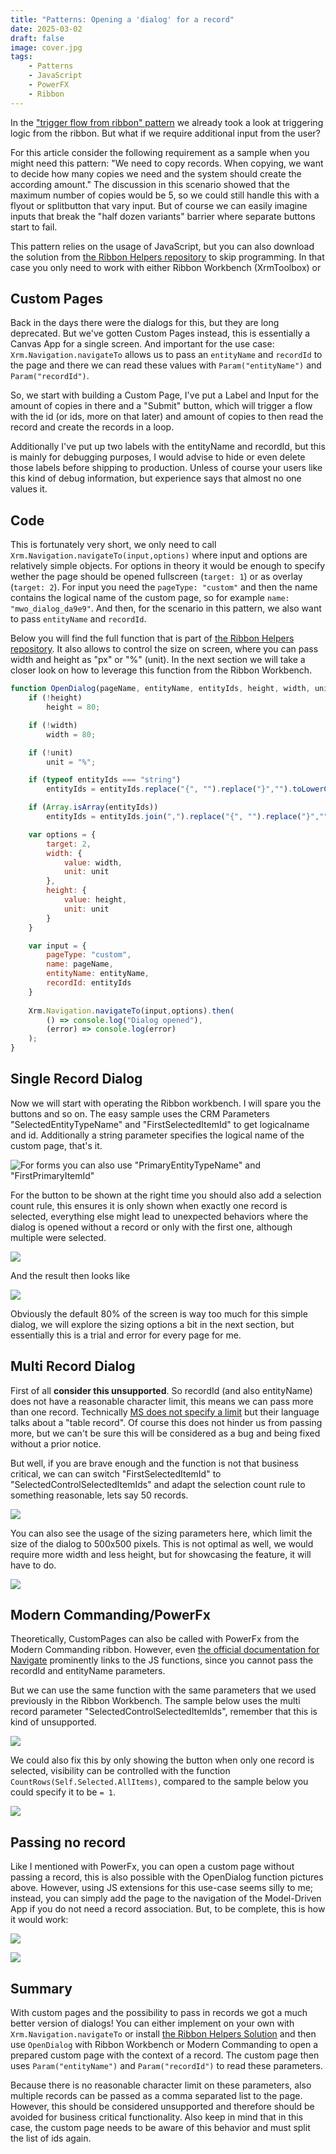```yaml
---
title: "Patterns: Opening a 'dialog' for a record"
date: 2025-03-02
draft: false
image: cover.jpg
tags: 
    - Patterns
    - JavaScript
    - PowerFX
    - Ribbon
---
```


In the ["trigger flow from ribbon" pattern](/post/pattern/ribbon-flow/) we already took a look at triggering logic from the ribbon. But what if we require additional input from the user?

For this article consider the following requirement as a sample when you might need this pattern: "We need to copy records. When copying, we want to decide how many copies we need and the system should create the according amount." The discussion in this scenario showed that the maximum number of copies would be 5, so we could still handle this with a flyout or splitbutton that vary input. But of course we can easily imagine inputs that break the "half dozen variants" barrier where separate buttons start to fail. 

This pattern relies on the usage of JavaScript, but you can also download the solution from [the Ribbon Helpers repository](https://github.com/Kunter-Bunt/D365RibbonHelpers) to skip programming. In that case you only need to work with either Ribbon Workbench (XrmToolbox) or  

## Custom Pages
Back in the days there were the dialogs for this, but they are long deprecated. But we've gotten Custom Pages instead, this is essentially a Canvas App for a single screen. And important for the use case: `Xrm.Navigation.navigateTo` allows us to pass an `entityName` and `recordId` to the page and there we can read these values with `Param("entityName")` and `Param("recordId")`. 

So, we start with building a Custom Page, I've put a Label and Input for the amount of copies in there and a "Submit" button, which will trigger a flow with the id (or ids, more on that later) and amount of copies to then read the record and create the records in a loop.

Additionally I've put up two labels with the entityName and recordId, but this is mainly for debugging purposes, I would advise to hide or even delete those labels before shipping to production. Unless of course your users like this kind of debug information, but experience says that almost no one values it.

## Code
This is fortunately very short, we only need to call `Xrm.Navigation.navigateTo(input,options)` where input and options are relatively simple objects. For options in theory it would be enough to specify wether the page should be opened fullscreen (`target: 1`) or as overlay (`target: 2`). For input you need the `pageType: "custom"` and then the name contains the logical name of the custom page, so for example `name: "mwo_dialog_da9e9"`. And then, for the scenario in this pattern, we also want to pass `entityName` and `recordId`. 

Below you will find the full function that is part of [the Ribbon Helpers repository](https://github.com/Kunter-Bunt/D365RibbonHelpers). It also allows to control the size on screen, where you can pass width and height as "px" or "%" (unit). In the next section we will take a closer look on how to leverage this function from the Ribbon Workbench.

``` js
function OpenDialog(pageName, entityName, entityIds, height, width, unit){
    if (!height)
        height = 80;

    if (!width)
        width = 80;

    if (!unit)
        unit = "%";

    if (typeof entityIds === "string")
        entityIds = entityIds.replace("{", "").replace("}","").toLowerCase();

    if (Array.isArray(entityIds))
        entityIds = entityIds.join(",").replace("{", "").replace("}","").toLowerCase();

    var options = {
        target: 2,
        width: {
            value: width,
            unit: unit
        },
        height: {
            value: height,
            unit: unit
        }
    }

    var input = {
        pageType: "custom",
        name: pageName,
        entityName: entityName,
        recordId: entityIds
    }
    
    Xrm.Navigation.navigateTo(input,options).then(
        () => console.log("Dialog opened"), 
        (error) => console.log(error)
    );
}
```

## Single Record Dialog
Now we will start with operating the Ribbon workbench. I will spare you the buttons and so on. The easy sample uses the CRM Parameters "SelectedEntityTypeName" and "FirstSelectedItemId" to get logicalname and id. Additionally a string parameter specifies the logical name of the custom page, that's it.

![For forms you can also use "PrimaryEntityTypeName" and "FirstPrimaryItemId"](singleCommand.jpg)

For the button to be shown at the right time you should also add a selection count rule, this ensures it is only shown when exactly one record is selected, everything else might lead to unexpected behaviors where the dialog is opened without a record or only with the first one, although multiple were selected.

![](singleEnable.jpg)

And the result then looks like

![](single.jpg)

Obviously the default 80% of the screen is way too much for this simple dialog, we will explore the sizing options a bit in the next section, but essentially this is a trial and error for every page for me.

## Multi Record Dialog
First of all **consider this unsupported**. So recordId (and also entityName) does not have a reasonable character limit, this means we can pass more than one record. Technically [MS does not specify a limit](https://learn.microsoft.com/en-us/power-apps/developer/model-driven-apps/clientapi/reference/xrm-navigation/navigateto#custom-page) but their language talks about a "table record". Of course this does not hinder us from passing more, but we can't be sure this will be considered as a bug and being fixed without a prior notice. 

But well, if you are brave enough and the function is not that business critical, we can can switch "FirstSelectedItemId" to "SelectedControlSelectedItemIds" and adapt the selection count rule to something reasonable, lets say 50 records.

![](multiCommand.jpg)

You can also see the usage of the sizing parameters here, which limit the size of the dialog to 500x500 pixels. This is not optimal as well, we would require more width and less height, but for showcasing the feature, it will have to do.

![](multi.jpg)

## Modern Commanding/PowerFx
Theoretically, CustomPages can also be called with PowerFx from the Modern Commanding ribbon. However, even [the official documentation for Navigate](https://learn.microsoft.com/en-us/power-apps/maker/model-driven-apps/commanding-use-powerfx#navigate) prominently links to the JS functions, since you cannot pass the recordId and entityName parameters.

But we can use the same function with the same parameters that we used previously in the Ribbon Workbench. The sample below uses the multi record parameter "SelectedControlSelectedItemIds", remember that this is kind of unsupported.

![](powerFxCall.jpg)

We could also fix this by only showing the button when only one record is selected, visibility can be controlled with the function `CountRows(Self.Selected.AllItems)`, compared to the sample below you could specify it to be `= 1`.

![](powerFxVisible.jpg)

## Passing no record
Like I mentioned with PowerFx, you can open a custom page without passing a record, this is also possible with the OpenDialog function pictures above. However, using JS extensions for this use-case seems silly to me; instead, you can simply add the page to the navigation of the Model-Driven App if you do not need a record association. But, to be complete, this is how it would work:

![](noneCommand.jpg)

![](none.jpg)

## Summary
With custom pages and the possibility to pass in records we got a much better version of dialogs! You can either implement on your own with `Xrm.Navigation.navigateTo` or install [the Ribbon Helpers Solution](https://github.com/Kunter-Bunt/D365RibbonHelpers) and then use `OpenDialog` with Ribbon Workbench or Modern Commanding to open a prepared custom page with the context of a record. The custom page then uses `Param("entityName")` and `Param("recordId")` to read these parameters.

Because there is no reasonable character limit on these parameters, also multiple records can be passed as a comma separated list to the page. However, this should be considered unsupported and therefore should be avoided for business critical functionality. Also keep in mind that in this case, the custom page needs to be aware of this behavior and must split the list of ids again.